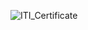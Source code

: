 ![ITI_Certificate](https://github.com/EslamAhmed55/ITI_ARM_Training/assets/95945188/ecf7d880-7008-4a04-9311-8744345ac45e)
